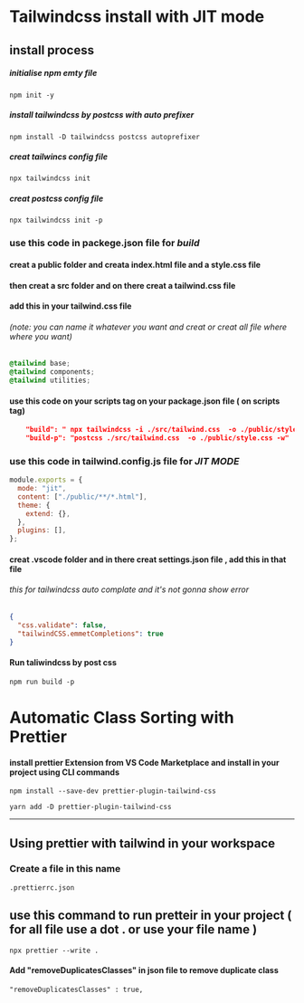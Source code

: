 # Tailwindcss install with JIT mode

## install process

##### initialise npm emty file

```
npm init -y
```

##### install tailwindcss by postcss with auto prefixer

```
npm install -D tailwindcss postcss autoprefixer
```

##### creat tailwincs config file

```
npx tailwindcss init
```

##### creat postcss config file 
```
npx tailwindcss init -p
```
### use this code in **packege.json** file for _build_

#### creat a public  folder  and creata index.html file  and a **style.css** file 
#### then  creat a src folder  and on there creat a **tailwind.css** file 

#### add this in your **tailwind.css** file 
###### *(note: you can name it whatever you want and creat or creat  all file where where you want)*
```css
@tailwind base;
@tailwind components;
@tailwind utilities;
```


#### use this code on  your scripts tag  on your  package.json file   ( on scripts tag)
```json
    "build": " npx tailwindcss -i ./src/tailwind.css  -o ./public/style.css -w",
    "build-p": "postcss ./src/tailwind.css  -o ./public/style.css -w"
```

### use this code in **tailwind.config.js file** for _JIT MODE_

```javaScript
module.exports = {
  mode: "jit",
  content: ["./public/**/*.html"],
  theme: {
    extend: {},
  },
  plugins: [],
};

```

#### creat .vscode folder  and in there  creat settings.json file , add this in that file 
###### this for tailwindcss auto complate and it's not gonna show error 

```json
{
  "css.validate": false,
  "tailwindCSS.emmetCompletions": true
}

```

#### Run taliwindcss by post css 

```
npm run build -p 
```


# Automatic Class Sorting with Prettier
 #### install prettier Extension from VS Code Marketplace   and install in your project  using CLI commands 
```
npm install --save-dev prettier-plugin-tailwind-css
```
 ```
 yarn add -D prettier-plugin-tailwind-css
 ```
----------
## Using prettier  with tailwind in your workspace 
### Create a file  in this name 
```
.prettierrc.json
```
## use this command to run pretteir in your project  ( for all file use a dot . or use your file name  )
```
npx prettier --write . 
```

#### Add "removeDuplicatesClasses" in  json file to remove duplicate  class  
```
"removeDuplicatesClasses" : true,
```
